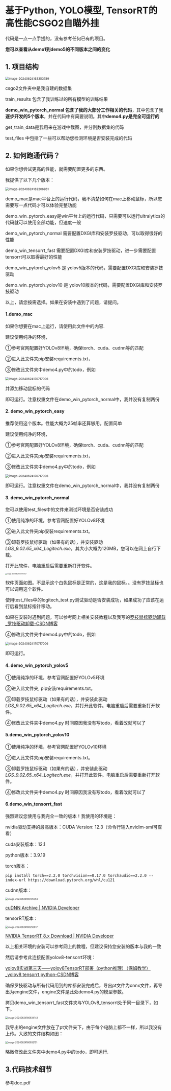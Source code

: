 # 基于Python, YOLO模型, TensorRT的高性能CSGO2自瞄外挂



代码是一点一点手搓的，没有参考任何已有的项目。

**您可以查看从demo1到demo5的不同版本之间的变化**



## 1. 项目结构

<img src="README.assets/image-20240624163353789.png" alt="image-20240624163353789" style="zoom:67%;" />



csgo2文件夹中是我自建的数据集

train_results 包含了我训练过的所有模型的训练结果

**demo_win_pytorch_normal 包含了我的大部分工作相关的代码**，其中包含了我**逐步开发的5个版本**，并在代码中有简要说明。其中**demo4.py是完全可运行的**

get_train_data是我用来在游戏中截图，并分割数据集的代码

test_files 中包括了一些可以帮助您检测环境是否安装完成的代码





## 2. 如何跑通代码？

如果你想尝试更高的性能，就需要配置更多的东西。

我提供了以下几个版本：

<img src="README.assets/image-20240624162206961.png" alt="image-20240624162206961" style="zoom: 67%;" />

demo_mac是mac平台上的运行代码，我不清楚如何在mac上移动鼠标，所以您需要写一点代码才可以体验完整功能

 demo_win_pytorch_easy是win平台上的运行代码，只需要可以运行ultralytics的代码就可以使用全部功能，但速度一般

 demo_win_pytorch_normal 需要配置DXGI库和安装罗技驱动，可以取得很好的性能

 demo_win_tensorrt_fast 需要配置DXGI库和安装罗技驱动，进一步需要配置tensorrt可以取得最好的性能

demo_win_pytorch_yolov5 是 yolov5版本的代码，需要配置DXGI库和安装罗技驱动

demo_win_pytorch_yolov10 是 yolov10版本的代码，需要配置DXGI库和安装罗技驱动

以上，请您按需选择。如果在安装中遇到了问题，请提问。



#### 1.demo_mac

如果你想要在mac上运行，请使用此文件中的内容.

建议使用纯净的环境，

①参考官网配置好YOLOv8环境，确保torch、cuda、cudnn等的匹配

②进入此文件夹pip安装requirements.txt，

③修改此文件夹中demo4.py中的todo，例如

<img src="README.assets/image-20240624170717006.png" alt="image-20240624170717006" style="zoom: 67%;" />

并添加移动鼠标的代码

即可运行。注意权重文件在demo_win_pytorch_normal中，我并没有复制两份



#### 2. demo_win_pytorch_easy

推荐使用这个版本。性能大概为25帧率还算够用，配置简单

建议使用纯净的环境，

①参考官网配置好YOLOv8环境，确保torch、cuda、cudnn等的匹配

②进入此文件夹pip安装requirements.txt，

③修改此文件夹中demo4.py中的todo，例如

<img src="README.assets/image-20240624170717006.png" alt="image-20240624170717006" style="zoom: 67%;" />

即可运行。注意权重文件在demo_win_pytorch_normal中，我并没有复制两份



#### 3. demo_win_pytorch_normal

您可以使用test_files中的文件来测试环境是否安装成功

①使用纯净的环境，参考官网配置好YOLOv8环境

②进入此文件夹pip安装requirements.txt。

③卸载罗技鼠标驱动（如果有的话），并安装驱动*LGS_9.02.65_x64_Logitech.exe*，其大小大概为120MB，您可以在网上自行下载。

打开此软件，电脑重启后需要重新打开软件。

<img src="README.assets/image-20240624172447127.png" alt="image-20240624172447127" style="zoom: 33%;" />

 软件页面如图。不显示这个白色鼠标是正常的，这是我的鼠标。。没有罗技鼠标也可以调用这个软件。

使用test_files中的logitech_test.py测试驱动是否安装成功，如果成功了应该在运行后看到鼠标指针移动。

如果在安装时遇到问题，可以参考网上相关安装教程以及我写的[罗技鼠标驱动卸载_罗技驱动卸载-CSDN博客](https://blog.csdn.net/2201_75408623/article/details/139034172?spm=1001.2014.3001.5501)

④修改此文件夹中demo4.py中的todo，例如

<img src="README.assets/image-20240624170717006.png" alt="image-20240624170717006" style="zoom: 67%;" />

即可运行。



#### 4. demo_win_pytorch_yolov5

①使用纯净的环境，参考官网配置好YOLOv5环境

②进入此文件夹,   pip安装requirements.txt。

③卸载罗技鼠标驱动（如果有的话），并安装此驱动*LGS_9.02.65_x64_Logitech.exe*，并打开此软件。电脑重启后需要重新打开软件。

④修改此文件夹中demo4.py  时间原因我没有写todo，看着改就可以了



#### 5.demo_win_pytorch_yolov10

①使用纯净的环境，参考官网配置好YOLOv10环境

②进入此文件夹pip安装requirements.txt。

③卸载罗技鼠标驱动（如果有的话），并安装此驱动*LGS_9.02.65_x64_Logitech.exe*，并打开此软件。电脑重启后需要重新打开软件。

④修改此文件夹中demo4.py  时间原因我没有写todo，看着改就可以了



#### 6.demo_win_tensorrt_fast

强烈建议您使用与我完全一致的版本！我使用的环境是：

nvidia驱动支持的最高版本：CUDA Version: 12.3（命令行输入nvidim-smi可查看）

cuda安装版本：12.1

python版本：3.9.19

torch版本：

````
pip install torch==2.2.0 torchvision==0.17.0 torchaudio==2.2.0 --index-url https://download.pytorch.org/whl/cu121
````

cudnn版本：

<img src="README.assets/image-20240624180135054.png" alt="image-20240624180135054" style="zoom:50%;" />

[cuDNN Archive | NVIDIA Developer](https://developer.nvidia.com/rdp/cudnn-archive)

tensorRT版本：

<img src="README.assets/image-20240624180250617.png" alt="image-20240624180250617" style="zoom:50%;" />

[NVIDIA TensorRT 8.x Download | NVIDIA Developer](https://developer.nvidia.com/nvidia-tensorrt-8x-download)

以上相关环境的安装可以参考网上的教程，但建议保持您安装的版本与我的一致



然后请参考此连接配置yolov8-tensorrt环境：

[yolov8实战第三天——yolov8TensorRT部署（python推理）（保姆教学）_yolov8 tensorrt python-CSDN博客](https://blog.csdn.net/qq_34717531/article/details/135022392)



确保罗技驱动与所有代码用到的库都安装完成后，导出pt文件为onnx文件，再导出为engine文件，engine文件是此处demo4.py的模型参数。

拷贝demo_win_tensorrt_fast文件夹与YOLOv8_tensorrt处于同一目录下，如下。

<img src="README.assets/image-20240624180834143.png" alt="image-20240624180834143" style="zoom:50%;" />

我导出的engine文件放在了pt文件夹下，由于每个电脑上都不一样，所以我没有上传。大致的文件结构如图：

<img src="README.assets/image-20240624180932151.png" alt="image-20240624180932151" style="zoom:50%;" />

略微修改此文件夹中demo4.py中的todo，即可运行.



## 3.代码技术细节

参考doc.pdf
